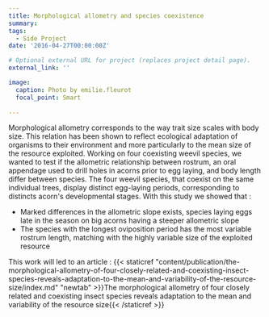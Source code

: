 ```yaml
---
title: Morphological allometry and species coexistence
summary: 
tags:
  - Side Project
date: '2016-04-27T00:00:00Z'

# Optional external URL for project (replaces project detail page).
external_link: ''

image:
  caption: Photo by emilie.fleurot
  focal_point: Smart
  
---
```


Morphological allometry corresponds to the way trait size scales with body size. This relation has been shown to reflect ecological adaptation of organisms to their environment and more particularly to the mean size of the resource exploited. 
Working on four coexisting weevil species, we wanted to test if the allometric relationship between rostrum, an oral appendage used to drill holes in acorns prior to egg laying, and body length differ between species.
The four weevil species, that coexist on the same individual trees, display distinct egg-laying periods, corresponding to distincts acorn's developmental stages. With this study we showed that :
+ Marked differences in the allometric slope exists, species laying eggs late in the season on big acorns having a steeper allometric slope
+ The species with the longest oviposition period has the most variable rostrum length, matching with the highly variable size of the exploited resource

This work will led to an article : {{< staticref "content/publication/the-morphological-allometry-of-four-closely-related-and-coexisting-insect-species-reveals-adaptation-to-the-mean-and-variability-of-the-resource-size/index.md" "newtab" >}}The morphological allometry of four closely related and coexisting insect species reveals adaptation to the mean and variability of the resource size{{< /staticref >}}
